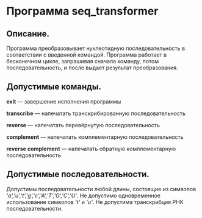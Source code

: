 # Программа seq_transformer

## Описание.

Программа преобразовывает нуклеотидную последовательность в соответствии с введенной командой. Программа работает в бесконечном цикле, запрашивая сначала команду, потом последовательность, и после выдает результат преобразования.

## Допустимые команды.

**exit** — завершение исполнения программы

**transcribe** — напечатать транскрибированную последовательность

**reverse** — напечатать перевёрнутую последовательность

**complement** — напечатать комплементарную последовательность

**reverse complement** — напечатать обратную комплементарную последовательность

## Допустимые последовательности.

Допустимы последовательности любой длины, состоящие из символов *'a','u','t','g','c','A','T','G','C','U'*. Не допустимо одновременное использование символов *’t’* и *’u’*. Не допустима транскрибция РНК последовательности.
